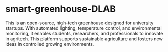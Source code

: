 # smart-greenhouse-DLAB
This is an open-source, high-tech greenhouse designed for university startups. With automated lighting, temperature control, and environmental monitoring, it enables students, researchers, and professionals to innovate in agritech. This platform supports sustainable agriculture and fosters new ideas in controlled growing environments.
